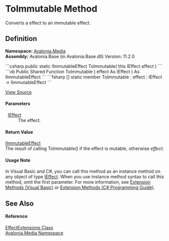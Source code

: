# ToImmutable Method


Converts a effect to an immutable effect.



## Definition
**Namespace:** <a href="N_Avalonia_Media">Avalonia.Media</a>  
**Assembly:** Avalonia.Base (in Avalonia.Base.dll) Version: 11.2.0

<Tabs groupId="api-code-preview">
<TabItem value="csharp" label="C#">
```csharp
public static IImmutableEffect ToImmutable(
	this IEffect effect
)
```
</TabItem>
<TabItem value="vb" label="VB">
```vb
<ExtensionAttribute>
Public Shared Function ToImmutable ( 
	effect As IEffect
) As IImmutableEffect
```
</TabItem>
<TabItem value="fsharp" label="F#">
```fsharp
[<ExtensionAttribute>]
static member ToImmutable : 
        effect : IEffect -> IImmutableEffect 
```
</TabItem>
</Tabs>



<a href="https://github.com/AvaloniaUI/Avalonia/tree/master/src/Avalonia.Base/Media/Effects/EffectExtesions.cs#L42" title="View the source code">View Source</a>



#### Parameters
<dl><dt>  <a href="T_Avalonia_Media_IEffect">IEffect</a></dt><dd>The effect.</dd></dl>

#### Return Value
<a href="T_Avalonia_Media_IImmutableEffect">IImmutableEffect</a>  
The result of calling ToImmutable() if the effect is mutable, otherwise *effect*.

#### Usage Note
In Visual Basic and C#, you can call this method as an instance method on any object of type <a href="T_Avalonia_Media_IEffect">IEffect</a>. When you use instance method syntax to call this method, omit the first parameter. For more information, see <a href="https://docs.microsoft.com/dotnet/visual-basic/programming-guide/language-features/procedures/extension-methods" target="_blank" rel="noopener noreferrer">Extension Methods (Visual Basic)</a> or <a href="https://docs.microsoft.com/dotnet/csharp/programming-guide/classes-and-structs/extension-methods" target="_blank" rel="noopener noreferrer">Extension Methods (C# Programming Guide)</a>.

## See Also


#### Reference
<a href="T_Avalonia_Media_EffectExtensions">EffectExtensions Class</a>  
<a href="N_Avalonia_Media">Avalonia.Media Namespace</a>  
